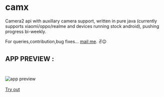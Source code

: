 # camx
Camera2 api with auxillary camera support, written in pure java (currently supports xiaomi/oppo/realme and devices running stock android), pushing progress bi-weekly. <br/>

For queries,contribution,bug fixes... [mail me](mailto:rishabhrajgupta2000@gmail.com).
✌😉

## APP PREVIEW : <br /><br />
![app preview](https://github.com/uncannyRishabh/camx/blob/master/demo_ss.jpg) <br /><br />
[Try out](https://github.com/uncannyRishabh/camx/blob/master/camx-debug.apk?raw=true)
